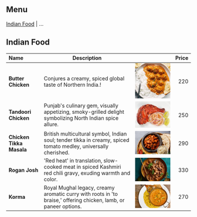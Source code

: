 ## Menu

[Indian Food](#indian-food) | ...

## Indian Food

| Name                     | Description                                                                                                      |                                                          | Price   |
|:-------------------------|------------------------------------------------------------------------------------------------------------------|----------------------------------------------------------|--------:|
| **Butter Chicken**       | Conjures a creamy, spiced global taste of Northern India.!                                                       | <img src ="images/Indian_food1.jpeg" width='400'>        |     220 |
| **Tandoori Chicken**     | Punjab's culinary gem, visually appetizing, smoky-grilled delight symbolizing North Indian spice allure.         | <img src ="images/Indian_food2.jpeg" width='400'>        |     250 |
| **Chicken Tikka Masala** | British multicultural symbol, Indian soul; tender tikka in creamy, spiced tomato medley, universally cherished.  | <img src ="images/Indian_food3.jpeg" width='400'>        |     290 |
| **Rogan Josh**           | 'Red heat' in translation, slow-cooked meat in spiced Kashmiri red chili gravy, exuding warmth and color.        | <img src ="images/Indian_food4.jpeg" width='400'>        |     330 |
| **Korma**                | Royal Mughal legacy, creamy aromatic curry with roots in 'to braise,' offering chicken, lamb, or paneer options. | <img src ="images/Indian_food5.jpeg" width='400'>        |     270 |

